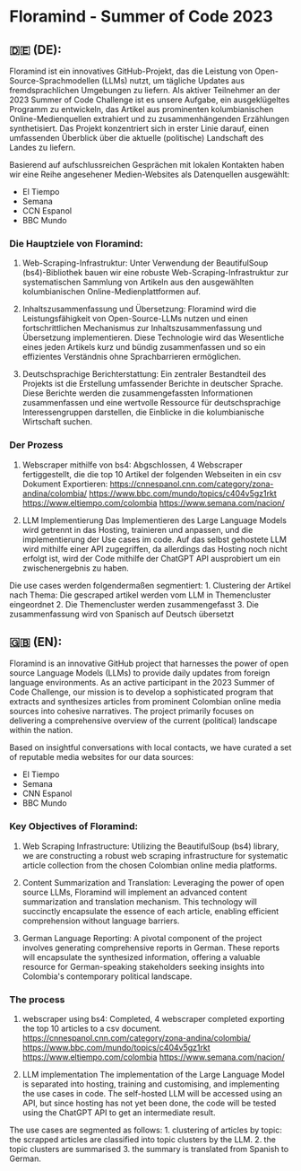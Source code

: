 # Floramind - Summer of Code 2023

## 🇩🇪 (DE):
Floramind ist ein innovatives GitHub-Projekt, das die Leistung von Open-Source-Sprachmodellen (LLMs) nutzt, um tägliche Updates aus fremdsprachlichen Umgebungen zu liefern. Als aktiver Teilnehmer an der 2023 Summer of Code Challenge ist es unsere Aufgabe, ein ausgeklügeltes Programm zu entwickeln, das Artikel aus prominenten kolumbianischen Online-Medienquellen extrahiert und zu zusammenhängenden Erzählungen synthetisiert. Das Projekt konzentriert sich in erster Linie darauf, einen umfassenden Überblick über die aktuelle (politische) Landschaft des Landes zu liefern. 

Basierend auf aufschlussreichen Gesprächen mit lokalen Kontakten haben wir eine Reihe angesehener Medien-Websites als Datenquellen ausgewählt:
* El Tiempo
* Semana
* CCN Espanol
* BBC Mundo

### Die Hauptziele von Floramind:
1. Web-Scraping-Infrastruktur: Unter Verwendung der BeautifulSoup (bs4)-Bibliothek bauen wir eine robuste Web-Scraping-Infrastruktur zur systematischen Sammlung von Artikeln aus den ausgewählten kolumbianischen Online-Medienplattformen auf.

2. Inhaltszusammenfassung und Übersetzung: Floramind wird die Leistungsfähigkeit von Open-Source-LLMs nutzen und einen fortschrittlichen Mechanismus zur Inhaltszusammenfassung und Übersetzung implementieren. Diese Technologie wird das Wesentliche eines jeden Artikels kurz und bündig zusammenfassen und so ein effizientes Verständnis ohne Sprachbarrieren ermöglichen.

3. Deutschsprachige Berichterstattung: Ein zentraler Bestandteil des Projekts ist die Erstellung umfassender Berichte in deutscher Sprache. Diese Berichte werden die zusammengefassten Informationen zusammenfassen und eine wertvolle Ressource für deutschsprachige Interessengruppen darstellen, die Einblicke in die kolumbianische Wirtschaft suchen.

### Der Prozess
1. Webscraper mithilfe von bs4: Abgschlossen, 4 Webscraper fertiggestellt, die die top 10 Artikel der folgenden Webseiten in ein csv Dokument Exportieren:
https://cnnespanol.cnn.com/category/zona-andina/colombia/
https://www.bbc.com/mundo/topics/c404v5gz1rkt
https://www.eltiempo.com/colombia
https://www.semana.com/nacion/


2. LLM Implementierung
Das Implementieren des Large Language Models wird getrennt in das Hosting, trainieren und anpassen, und die implementierung der Use cases im code. Auf das selbst gehostete LLM wird mithilfe einer API zugegriffen, da allerdings das Hosting noch nicht erfolgt ist, wird der Code mithilfe der ChatGPT API ausprobiert um ein zwischenergebnis zu haben. 

Die use cases werden folgendermaßen segmentiert: 
    1. Clustering der Artikel nach Thema: Die gescraped artikel werden vom LLM in Themencluster eingeordnet
    2. Die Themencluster werden zusammengefasst
    3. Die zusammenfassung wird von Spanisch auf Deutsch übersetzt


## 🇬🇧 (EN): 
Floramind is an innovative GitHub project that harnesses the power of open source Language Models (LLMs) to provide daily updates from foreign language environments. As an active participant in the 2023 Summer of Code Challenge, our mission is to develop a sophisticated program that extracts and synthesizes articles from prominent Colombian online media sources into cohesive narratives. The project primarily focuses on delivering a comprehensive overview of the current (political) landscape within the nation. 

Based on insightful conversations with local contacts, we have curated a set of reputable media websites for our data sources:
* El Tiempo
* Semana
* CNN Espanol
* BBC Mundo

### Key Objectives of Floramind:
1. Web Scraping Infrastructure: Utilizing the BeautifulSoup (bs4) library, we are constructing a robust web scraping infrastructure for systematic article collection from the chosen Colombian online media platforms.

2. Content Summarization and Translation: Leveraging the power of open source LLMs, Floramind will implement an advanced content summarization and translation mechanism. This technology will succinctly encapsulate the essence of each article, enabling efficient comprehension without language barriers.

3. German Language Reporting: A pivotal component of the project involves generating comprehensive reports in German. These reports will encapsulate the synthesized information, offering a valuable resource for German-speaking stakeholders seeking insights into Colombia's contemporary political landscape.

### The process
1. webscraper using bs4: Completed, 4 webscraper completed exporting the top 10 articles to a csv document.
https://cnnespanol.cnn.com/category/zona-andina/colombia/
https://www.bbc.com/mundo/topics/c404v5gz1rkt
https://www.eltiempo.com/colombia
https://www.semana.com/nacion/

2. LLM implementation
The implementation of the Large Language Model is separated into hosting, training and customising, and implementing the use cases in code. The self-hosted LLM will be accessed using an API, but since hosting has not yet been done, the code will be tested using the ChatGPT API to get an intermediate result. 

The use cases are segmented as follows: 
    1. clustering of articles by topic: the scrapped articles are classified into topic clusters by the LLM.
    2. the topic clusters are summarised
    3. the summary is translated from Spanish to German.